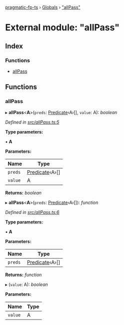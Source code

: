 [pragmatic-fp-ts](../README.md) › [Globals](../globals.md) › ["allPass"](_allpass_.md)

# External module: "allPass"

## Index

### Functions

* [allPass](_allpass_.md#allpass)

## Functions

###  allPass

▸ **allPass**<**A**>(`preds`: [Predicate](_types_.md#predicate)‹A›[], `value`: A): *boolean*

*Defined in [src/allPass.ts:5](https://github.com/hermann-p/pragmatic-fp-ts/blob/d50fca4/src/allPass.ts#L5)*

**Type parameters:**

▪ **A**

**Parameters:**

Name | Type |
------ | ------ |
`preds` | [Predicate](_types_.md#predicate)‹A›[] |
`value` | A |

**Returns:** *boolean*

▸ **allPass**<**A**>(`preds`: [Predicate](_types_.md#predicate)‹A›[]): *function*

*Defined in [src/allPass.ts:6](https://github.com/hermann-p/pragmatic-fp-ts/blob/d50fca4/src/allPass.ts#L6)*

**Type parameters:**

▪ **A**

**Parameters:**

Name | Type |
------ | ------ |
`preds` | [Predicate](_types_.md#predicate)‹A›[] |

**Returns:** *function*

▸ (`value`: A): *boolean*

**Parameters:**

Name | Type |
------ | ------ |
`value` | A |
